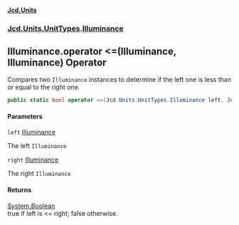 #### [Jcd.Units](index.md 'index')
### [Jcd.Units.UnitTypes](Jcd.Units.UnitTypes.md 'Jcd.Units.UnitTypes').[Illuminance](Jcd.Units.UnitTypes.Illuminance.md 'Jcd.Units.UnitTypes.Illuminance')

## Illuminance.operator <=(Illuminance, Illuminance) Operator

Compares two `Illuminance` instances to determine if the left one is less than or equal to the right one.

```csharp
public static bool operator <=(Jcd.Units.UnitTypes.Illuminance left, Jcd.Units.UnitTypes.Illuminance right);
```
#### Parameters

<a name='Jcd.Units.UnitTypes.Illuminance.op_LessThanOrEqual(Jcd.Units.UnitTypes.Illuminance,Jcd.Units.UnitTypes.Illuminance).left'></a>

`left` [Illuminance](Jcd.Units.UnitTypes.Illuminance.md 'Jcd.Units.UnitTypes.Illuminance')

The left `Illuminance`

<a name='Jcd.Units.UnitTypes.Illuminance.op_LessThanOrEqual(Jcd.Units.UnitTypes.Illuminance,Jcd.Units.UnitTypes.Illuminance).right'></a>

`right` [Illuminance](Jcd.Units.UnitTypes.Illuminance.md 'Jcd.Units.UnitTypes.Illuminance')

The right `Illuminance`

#### Returns
[System.Boolean](https://docs.microsoft.com/en-us/dotnet/api/System.Boolean 'System.Boolean')  
true if left is <= right; false otherwise.